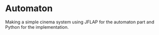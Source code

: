 # Automaton
Making a simple cinema system using JFLAP for the automaton part and Python for the implementation.
